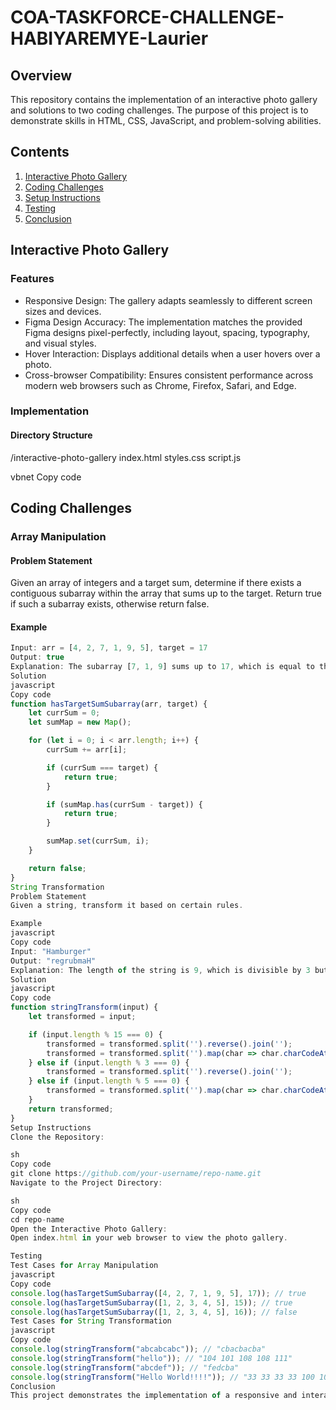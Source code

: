 # COA-TASKFORCE-CHALLENGE-HABIYAREMYE-Laurier

## Overview

This repository contains the implementation of an interactive photo gallery and solutions to two coding challenges. The purpose of this project is to demonstrate skills in HTML, CSS, JavaScript, and problem-solving abilities.

## Contents

1. [Interactive Photo Gallery](#interactive-photo-gallery)
2. [Coding Challenges](#coding-challenges)
3. [Setup Instructions](#setup-instructions)
4. [Testing](#testing)
5. [Conclusion](#conclusion)

## Interactive Photo Gallery

### Features

- Responsive Design: The gallery adapts seamlessly to different screen sizes and devices.
- Figma Design Accuracy: The implementation matches the provided Figma designs pixel-perfectly, including layout, spacing, typography, and visual styles.
- Hover Interaction: Displays additional details when a user hovers over a photo.
- Cross-browser Compatibility: Ensures consistent performance across modern web browsers such as Chrome, Firefox, Safari, and Edge.

### Implementation

#### Directory Structure
/interactive-photo-gallery
index.html
styles.css
script.js

vbnet
Copy code

## Coding Challenges

### Array Manipulation

#### Problem Statement

Given an array of integers and a target sum, determine if there exists a contiguous subarray within the array that sums up to the target. Return true if such a subarray exists, otherwise return false.

#### Example

```javascript
Input: arr = [4, 2, 7, 1, 9, 5], target = 17
Output: true
Explanation: The subarray [7, 1, 9] sums up to 17, which is equal to the target.
Solution
javascript
Copy code
function hasTargetSumSubarray(arr, target) {
    let currSum = 0;
    let sumMap = new Map();

    for (let i = 0; i < arr.length; i++) {
        currSum += arr[i];

        if (currSum === target) {
            return true;
        }

        if (sumMap.has(currSum - target)) {
            return true;
        }

        sumMap.set(currSum, i);
    }

    return false;
}
String Transformation
Problem Statement
Given a string, transform it based on certain rules.

Example
javascript
Copy code
Input: "Hamburger"
Output: "regrubmaH"
Explanation: The length of the string is 9, which is divisible by 3 but not by 5 or 15. Therefore, the string is reversed, resulting in "regrubmaH".
Solution
javascript
Copy code
function stringTransform(input) {
    let transformed = input;

    if (input.length % 15 === 0) {
        transformed = transformed.split('').reverse().join('');
        transformed = transformed.split('').map(char => char.charCodeAt(0)).join(' ');
    } else if (input.length % 3 === 0) {
        transformed = transformed.split('').reverse().join('');
    } else if (input.length % 5 === 0) {
        transformed = transformed.split('').map(char => char.charCodeAt(0)).join(' ');
    }
    return transformed;
}
Setup Instructions
Clone the Repository:

sh
Copy code
git clone https://github.com/your-username/repo-name.git
Navigate to the Project Directory:

sh
Copy code
cd repo-name
Open the Interactive Photo Gallery:
Open index.html in your web browser to view the photo gallery.

Testing
Test Cases for Array Manipulation
javascript
Copy code
console.log(hasTargetSumSubarray([4, 2, 7, 1, 9, 5], 17)); // true
console.log(hasTargetSumSubarray([1, 2, 3, 4, 5], 15)); // true
console.log(hasTargetSumSubarray([1, 2, 3, 4, 5], 16)); // false
Test Cases for String Transformation
javascript
Copy code
console.log(stringTransform("abcabcabc")); // "cbacbacba"
console.log(stringTransform("hello")); // "104 101 108 108 111"
console.log(stringTransform("abcdef")); // "fedcba"
console.log(stringTransform("Hello World!!!!")); // "33 33 33 33 100 108 114 111 87 32 111 108 108 101 72"
Conclusion
This project demonstrates the implementation of a responsive and interactive photo gallery and solutions to two coding challenges. The code follows best practices and ensures cross-browser compatibility. Detailed instructions and testing cases are provided to facilitate setup and verification of functionality.
